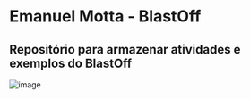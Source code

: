 # Emanuel Motta - BlastOff

## Repositório para armazenar atividades e exemplos do BlastOff


![image](https://user-images.githubusercontent.com/95883881/146017373-d2645d57-b2a5-4bfb-89e3-9b692508b765.png)

